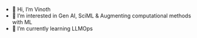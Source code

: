 - 👋 Hi, I’m Vinoth
- 👀 I’m interested in Gen AI, SciML & Augmenting computational methods with ML 
- 🌱 I’m currently learning LLMOps


<!---
svk-123/svk-123 is a ✨ special ✨ repository because its `README.md` (this file) appears on your GitHub profile.
You can click the Preview link to take a look at your changes.
--->
